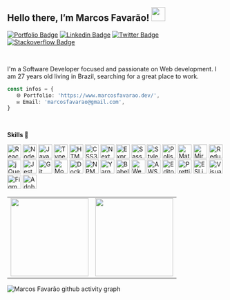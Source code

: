 ## Hello there, I’m Marcos Favarão! <img src="https://media.giphy.com/media/hvRJCLFzcasrR4ia7z/giphy.gif" width="32px"></a>

[![Portfolio Badge](https://img.shields.io/badge/Website-marcosfavarao.dev-black)](https://marcosfavarao.dev)
[![Linkedin Badge](https://img.shields.io/badge/-LinkedIn-blue?style=flat-square&logo=Linkedin&logoColor=white&link=https://www.linkedin.com/in/devfavarao/)](https://www.linkedin.com/in/devfavarao/)
[![Twitter Badge](https://img.shields.io/badge/-Twitter-1ca0f1?style=flat-square&labelColor=1ca0f1&logo=twitter&logoColor=white&link=https://twitter.com/_marcosfavarao)](https://twitter.com/_marcosfavarao)
[![Stackoverflow Badge](https://img.shields.io/badge/-Stackoverflow-4CA143?style=flat-square&logo=Stackoverflow&logoColor=white&link=https://pt.stackoverflow.com/users/268976/marcos-favar%c3%a3o?tab=profile)](https://pt.stackoverflow.com/users/268976/marcos-favar%C3%A3o?tab=profile)

<br />

I'm a Software Developer focused and passionate on Web development. I am 27 years old living in Brazil, searching for a great place to work.

```ts script.ts
const infos = {
   🌐 Portfolio: 'https://www.marcosfavarao.dev/',
   ✉️ Email: 'marcosfavarao@gmail.com',
}
```

<br />

**Skills 🚀**

<a href="https://reactjs.org/" title="ReactJS"><img src="https://ik.imagekit.io/marcosfavarao/dashboard/development-icons/minimalists/reactjs-256-minimalist_Uk7GF2fSb.png?ik-sdk-version=javascript-1.4.3&updatedAt=1658447123475" alt="ReactJS" width="32rem" height="32rem"></a>
<a href="https://nodejs.org/en/" title="NodeJS"><img src="https://ik.imagekit.io/marcosfavarao/dashboard/development-icons/minimalists/nodejs-256-minimalist_K5sSvCQUd9.png?ik-sdk-version=javascript-1.4.3&updatedAt=1658447123429" alt="NodeJS" width="32rem" height="32rem"></a>
<a href="https://developer.mozilla.org/en-US/docs/Web/JavaScript" title="Javascript"><img src="https://ik.imagekit.io/marcosfavarao/dashboard/development-icons/minimalists/javascript-256-minimalist_FUHY5X_B7v.png?ik-sdk-version=javascript-1.4.3&updatedAt=1658447123424" alt="Javascript" width="32rem" height="32rem"></a>
<a href="https://www.typescriptlang.org/" title="Typescript"><img src="https://ik.imagekit.io/marcosfavarao/dashboard/development-icons/minimalists/typescript-256-minimalist_qOZA91yRiX.png?ik-sdk-version=javascript-1.4.3&updatedAt=1658447123241" alt="Typescript" width="32rem" height="32rem"></a>
<a href="https://developer.mozilla.org/en-US/docs/Glossary/HTML5" title="HTML5"><img src="https://ik.imagekit.io/marcosfavarao/dashboard/development-icons/minimalists/html-256-minimalist_I9YHXCs02u.png?ik-sdk-version=javascript-1.4.3&updatedAt=1658447123261" alt="HTML5" width="32rem" height="32rem"></a>
<a href="https://developer.mozilla.org/en-US/docs/Web/CSS" title="CSS3"><img src="https://ik.imagekit.io/marcosfavarao/dashboard/development-icons/minimalists/css-256-minimalist_-pT42MDeBD.png?ik-sdk-version=javascript-1.4.3&updatedAt=1658447123260" alt="CSS3" width="32rem" height="32rem"></a>
<a href="https://nextjs.org/" title="NextJS"><img src="https://ik.imagekit.io/marcosfavarao/dashboard/development-icons/minimalists/nextjs-256-minimalist_S6OYD43tH.png?ik-sdk-version=javascript-1.4.3&updatedAt=1658447123112" alt="NextJS" width="32rem" height="32rem"></a>
<a href="https://expressjs.com/" title="ExpressJS"><img src="https://ik.imagekit.io/marcosfavarao/dashboard/development-icons/minimalists/express-256-minimalist_6bZ7A00km.png?ik-sdk-version=javascript-1.4.3&updatedAt=1658447123385" alt="Express" width="32rem" height="32rem"></a>
<a href="https://sass-lang.com/" title="Sass"><img src="https://ik.imagekit.io/marcosfavarao/dashboard/development-icons/minimalists/sass-256-minimalist_gwxMnNWhZa.png?ik-sdk-version=javascript-1.4.3&updatedAt=1658447123307" alt="Sass" width="32rem" height="32rem"></a>
<a href="https://styled-components.com/" title="Styled Components"><img src="https://ik.imagekit.io/marcosfavarao/dashboard/development-icons/minimalists/styledcomponents-256-minimalist_qQ-Mt_IJEb.png?ik-sdk-version=javascript-1.4.3&updatedAt=1658447123335" alt="Styled Components" width="32rem" height="32rem"></a>
<a href="https://polished.js.org/" title="Polished"><img src="https://ik.imagekit.io/marcosfavarao/dashboard/development-icons/minimalists/polished-256-minimalist_fjFp6ixha.png?ik-sdk-version=javascript-1.4.3&updatedAt=1658447123195" alt="Polished" width="32rem" height="32rem"></a>
<a href="https://mui.com/" title="Material UI"><img src="https://ik.imagekit.io/marcosfavarao/dashboard/development-icons/minimalists/materialui-256-minimalist_ZGWL1UN1l.png?ik-sdk-version=javascript-1.4.3&updatedAt=1658447123477" alt="Material UI" width="32rem" height="32rem"></a>
<a href="https://miragejs.com/" title="MirageJS"><img src="https://ik.imagekit.io/marcosfavarao/dashboard/development-icons/minimalists/miragejs-256-minimalist_BF4EZjM5G.png?ik-sdk-version=javascript-1.4.3&updatedAt=1659227363541" alt="MirageJS" width="32rem" height="32rem"></a>
<a href="https://redux.js.org/" title="Redux"><img src="https://ik.imagekit.io/marcosfavarao/dashboard/development-icons/minimalists/redux-256-minimalist_DdoxZKcYt.png?ik-sdk-version=javascript-1.4.3&updatedAt=1658447122970" alt="Redux" width="32rem" height="32rem"></a>
<a href="https://jquery.com/" title="jQuery"><img src="https://ik.imagekit.io/marcosfavarao/dashboard/development-icons/minimalists/jquery-256-minimalist_0AXU5u49Mc.png?ik-sdk-version=javascript-1.4.3&updatedAt=1658447123422" alt="jQuery" width="32rem" height="32rem"></a>
<a href="https://jestjs.io/" title="Jest"><img src="https://ik.imagekit.io/marcosfavarao/dashboard/development-icons/minimalists/jest-256-minimalist_0j3UAuqObj.png?ik-sdk-version=javascript-1.4.3&updatedAt=1658447123309" alt="Jest" width="32rem" height="32rem"></a>
<a href="https://git-scm.com/" title="Git"><img src="https://ik.imagekit.io/marcosfavarao/dashboard/development-icons/minimalists/git-256-minimalist_QCmUjRCX4.png?ik-sdk-version=javascript-1.4.3&updatedAt=1658447123105" alt="Git" width="32rem" height="32rem"></a>
<a href="https://www.mongodb.com/" title="MongoDB"><img src="https://ik.imagekit.io/marcosfavarao/dashboard/development-icons/minimalists/mongodb-256-minimalist_kjmSuZTiCN.png?ik-sdk-version=javascript-1.4.3&updatedAt=1658447123139" alt="MongoDB" width="32rem" height="32rem"></a>
<a href="https://www.docker.com/" title="Docker"><img src="https://ik.imagekit.io/marcosfavarao/dashboard/development-icons/minimalists/docker-256-minimalist_r8KXdhhXW.png?ik-sdk-version=javascript-1.4.3&updatedAt=1658447123133" alt="Docker" width="32rem" height="32rem"></a>
<a href="https://www.npmjs.com/" title="NPM"><img src="https://ik.imagekit.io/marcosfavarao/dashboard/development-icons/minimalists/npm-256-minimalist_E0F9oYgt1.png?ik-sdk-version=javascript-1.4.3&updatedAt=1659571022928" alt="NPM" width="32rem" height="32rem"></a>
<a href="https://yarnpkg.com/" title="Yarn"><img src="https://ik.imagekit.io/marcosfavarao/dashboard/development-icons/minimalists/yarn-256-minimalist_-RpL1eB84.png?ik-sdk-version=javascript-1.4.3&updatedAt=1659571022963" alt="Yarn" width="32rem" height="32rem"></a>
<a href="https://babeljs.io/" title="Babel"><img src="https://ik.imagekit.io/marcosfavarao/dashboard/development-icons/minimalists/babel-256-minimalist_gCANxnjyta.png?ik-sdk-version=javascript-1.4.3&updatedAt=1658447123315" alt="Babel" width="32rem" height="32rem"></a>
<a href="https://webpack.js.org/" title="Webpack"><img src="https://ik.imagekit.io/marcosfavarao/dashboard/development-icons/minimalists/webpack-256-minimalist_qKfssjTrQ6.png?ik-sdk-version=javascript-1.4.3&updatedAt=1658447123521" alt="Webpack" width="32rem" height="32rem"></a>
<a href="https://aws.amazon.com/" title="AWS"><img src="https://ik.imagekit.io/marcosfavarao/dashboard/development-icons/minimalists/aws-256-minimalist_6AKlDcQLcM.png?ik-sdk-version=javascript-1.4.3&updatedAt=1658447123276" alt="AWS" width="32rem" height="32rem"></a>
<a href="https://editorconfig.org/" title="Editor Config"><img src="https://ik.imagekit.io/marcosfavarao/dashboard/development-icons/minimalists/editorconfig-256-minimalist_C9gPtPrCC.png?ik-sdk-version=javascript-1.4.3&updatedAt=1658447123445" alt="Editor Config" width="32rem" height="32rem"></a>
<a href="https://prettier.io/" title="Prettier"><img src="https://ik.imagekit.io/marcosfavarao/dashboard/development-icons/minimalists/prettier-256-minimalist_DoYe3F80U.png?ik-sdk-version=javascript-1.4.3&updatedAt=1658447123396" alt="Prettier" width="32rem" height="32rem"></a>
<a href="https://eslint.org/" title="ESLint"><img src="https://ik.imagekit.io/marcosfavarao/dashboard/development-icons/minimalists/eslint-256-minimalist_o1mg_Jbdmu.png?ik-sdk-version=javascript-1.4.3&updatedAt=1658447123252" alt="ESLint" width="32rem" height="32rem"></a>
<a href="https://code.visualstudio.com/" title="Visual Studio Code"><img src="https://ik.imagekit.io/marcosfavarao/dashboard/development-icons/minimalists/vscode-256-minimalist_Vvh0Ft89R.png?ik-sdk-version=javascript-1.4.3&updatedAt=1659571022936" alt="Visual Studio Code" width="32rem" height="32rem"></a>
<a href="https://www.figma.com/" title="Figma"><img src="https://ik.imagekit.io/marcosfavarao/dashboard/development-icons/minimalists/figma-256-minimalist_ybxInK_n4.png?ik-sdk-version=javascript-1.4.3&updatedAt=1658447123409" alt="Figma" width="32rem" height="32rem"></a>
<a href="https://www.adobe.com/products/photoshop.html" title="Adobe Photoshop"><img src="https://ik.imagekit.io/marcosfavarao/dashboard/development-icons/minimalists/photoshop-256-minimalist_VvUjrQS4wn.png?ik-sdk-version=javascript-1.4.3&updatedAt=1658447123397" alt="Adobe Photoshop" width="32rem" height="32rem"></a>

<table align="center">
  <row>
    <td>
     <!-- Card -->
      <img height='180rem' src="https://github-readme-stats.vercel.app/api/top-langs/?username=marcosfavarao&layout=compact&langs_count=7&theme=react">
    </td>
    <td>
      <img height='180rem' src="https://github-readme-stats.vercel.app/api?username=marcosfavarao&show_icons=true&theme=react&include_all_commits=true&count_private=true">
    </td>
  </row>
</table>

![Marcos Favarão github activity graph](https://activity-graph.herokuapp.com/graph?username=marcosfavarao&theme=react-dark)
